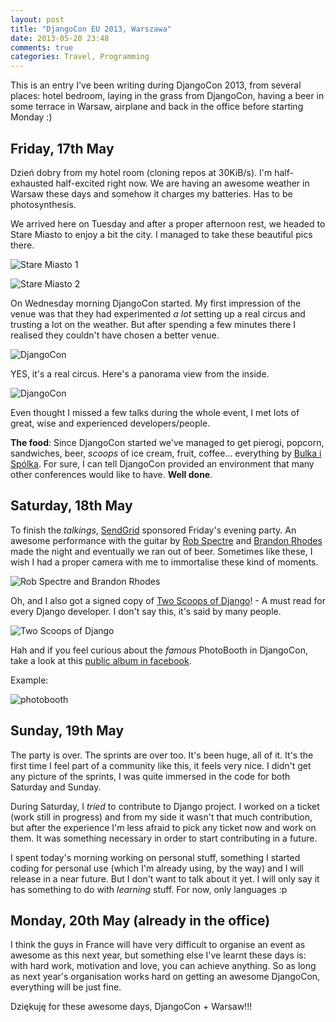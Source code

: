 ```yaml
---
layout: post
title: "DjangoCon EU 2013, Warszawa"
date: 2013-05-20 23:48
comments: true
categories: Travel, Programming
---
```


This is an entry I've been writing during DjangoCon 2013, from several places: hotel bedroom, laying in the grass from DjangoCon, having a beer in some terrace in Warsaw, airplane and back in the office before starting Monday :)

## Friday, 17th May

Dzień dobry from my hotel room (cloning repos at 30KiB/s). I'm half-exhausted half-excited right now. We are having an awesome weather in Warsaw these days and somehow it charges my batteries. Has to be photosynthesis.

We arrived here  on Tuesday and after a proper afternoon rest, we headed to Stare Miasto to enjoy a bit the city. I managed to take these beautiful pics there.

![Stare Miasto 1](http://lh3.googleusercontent.com/-4gYG4VDaD48/UZKvDAINwhI/AAAAAAAAIYY/rYuEhgPIT9M/w1532-h517-no/PANO_20130514_192834.jpg "Stare Miasto")

![Stare Miasto 2](http://lh4.googleusercontent.com/-27IjArG1en4/UZKtfFUSraI/AAAAAAAAIXk/uw2es9HFsc0/w1533-h802-no/PANO_20130514_190623.jpg "Stare Miasto")

On Wednesday morning DjangoCon started. My first impression of the venue was that they had experimented _a lot_ setting up a real circus and trusting a lot on the weather. But after spending a few minutes there I realised they couldn't have chosen a better venue.

![DjangoCon](http://lh3.googleusercontent.com/-PZkNfzT-HH4/UZOwCl0tHGI/AAAAAAAAIcU/bBWh6AloaDk/w1533-h843-no/PANO_20130515_082237.jpg "Django Circus")

YES, it's a real circus. Here's a panorama view from the inside.

![DjangoCon](http://lh6.googleusercontent.com/-8qbIetxxq_c/UZc01mFeMbI/AAAAAAAAIfg/qEi8PdRIMyc/w1535-h739-no/PANO_20130517_122733.jpg)

Even thought I missed a few talks during the whole event, I met lots of great, wise and experienced developers/people. 

**The food**: Since DjangoCon started we've managed to get pierogi, popcorn, sandwiches, beer, _scoops_ of ice cream, fruit, coffee... everything by [Bulka i Spólka](https://www.facebook.com/bulka.spolka). For sure, I can tell DjangoCon provided an environment that many other conferences would like to have. **Well done**.

## Saturday, 18th May

To finish the _talkings_, [SendGrid](http://sendgrid.com/) sponsored Friday's evening party. An awesome performance with the guitar by [Rob Spectre](https://twitter.com/dN0t) and [Brandon Rhodes](https://twitter.com/brandon_rhodes) made the night and eventually we ran out of beer. Sometimes like these, I wish I had a proper camera with me to immortalise these kind of moments.

![Rob Spectre and Brandon Rhodes](http://lh3.googleusercontent.com/-XqBQCjOFfps/UZc1hq9hWWI/AAAAAAAAIhY/N7sL7U2D4bg/w1167-h875-no/IMG_20130517_215011.jpg)

Oh, and I also got a signed copy of [Two Scoops of Django](https://django.2scoops.org/)! - A must read for every Django developer. I don't say this, it's said by many people.

![Two Scoops of Django](http://lh4.googleusercontent.com/-yDkh5eUoqgU/UZYMbaIWKXI/AAAAAAAAIfI/jtc5sPCuNHw/w656-h875-no/2013+-+1)

Hah and if you feel curious about the _famous_ PhotoBooth in DjangoCon, take a look at this [public album in facebook](http://www.facebook.com/media/set/?set=a.578110078887020.1073741829.469934899704539&type=1).

Example:

![photobooth](http://fbcdn-sphotos-f-a.akamaihd.net/hphotos-ak-frc1/486653_578113725553322_1655252040_n.jpg)

## Sunday, 19th May

The party is over. The sprints are over too. It's been huge, all of it. It's the first time I feel part of a community like this, it feels very nice. I didn't get any picture of the sprints, I was quite immersed in the code for both Saturday and Sunday.

During Saturday, I _tried_ to contribute to Django project. I worked on a ticket (work still in progress) and from my side it wasn't that much contribution, but after the experience I'm less afraid to pick any ticket now and work on them. It was something necessary in order to start contributing in a future.

I spent today's morning working on personal stuff, something I started coding for personal use (which I'm already using, by the way) and I will release in a near future. But I don't want to talk about it yet. I will only say it has something to do with _learning_ stuff. For now, only languages :p

## Monday, 20th May (already in the office)

I think the guys in France will have very difficult to organise an event as awesome as this next year, but something else I've learnt these days is: with hard work, motivation and love, you can achieve anything. So as long as next year's organisation works hard on getting an awesome DjangoCon, everything will be just fine.

Dziękuję for these awesome days, DjangoCon + Warsaw!!!